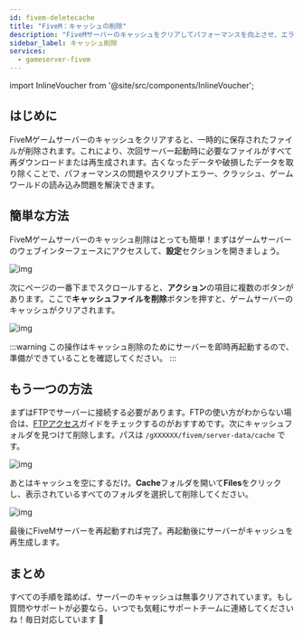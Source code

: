 ```yaml
---
id: fivem-deletecache
title: "FiveM：キャッシュの削除"
description: "FiveMサーバーのキャッシュをクリアしてパフォーマンスを向上させ、エラーを解消し、快適なゲーム体験を実現する方法 → 今すぐチェック"
sidebar_label: キャッシュ削除
services:
  - gameserver-fivem
---
```


import InlineVoucher from '@site/src/components/InlineVoucher';



## はじめに

FiveMゲームサーバーのキャッシュをクリアすると、一時的に保存されたファイルが削除されます。これにより、次回サーバー起動時に必要なファイルがすべて再ダウンロードまたは再生成されます。古くなったデータや破損したデータを取り除くことで、パフォーマンスの問題やスクリプトエラー、クラッシュ、ゲームワールドの読み込み問題を解決できます。

<InlineVoucher />

## 簡単な方法

FiveMゲームサーバーのキャッシュ削除はとっても簡単！まずはゲームサーバーのウェブインターフェースにアクセスして、**設定**セクションを開きましょう。



![img](https://screensaver01.zap-hosting.com/index.php/s/nizHMSk7oXCsJS4/download)



次にページの一番下までスクロールすると、**アクション**の項目に複数のボタンがあります。ここで**キャッシュファイルを削除**ボタンを押すと、ゲームサーバーのキャッシュがクリアされます。

![img](https://screensaver01.zap-hosting.com/index.php/s/A2RiTo8gJiTibGR/download)

:::warning 
この操作はキャッシュ削除のためにサーバーを即時再起動するので、準備ができていることを確認してください。
:::


## もう一つの方法

まずはFTPでサーバーに接続する必要があります。FTPの使い方がわからない場合は、[FTPアクセス](gameserver-ftpaccess.md)ガイドをチェックするのがおすすめです。次にキャッシュフォルダを見つけて削除します。パスは `/gXXXXXX/fivem/server-data/cache` です。

![img](https://screensaver01.zap-hosting.com/index.php/s/dfpssTy8KL7B3cK/download)

あとはキャッシュを空にするだけ。**Cache**フォルダを開いて**Files**をクリックし、表示されているすべてのフォルダを選択して削除してください。

![img](https://screensaver01.zap-hosting.com/index.php/s/MnHpWiDmBgHa63B/download)

最後にFiveMサーバーを再起動すれば完了。再起動後にサーバーがキャッシュを再生成します。



## まとめ

すべての手順を踏めば、サーバーのキャッシュは無事クリアされています。もし質問やサポートが必要なら、いつでも気軽にサポートチームに連絡してくださいね！毎日対応しています 🙂 

<InlineVoucher />